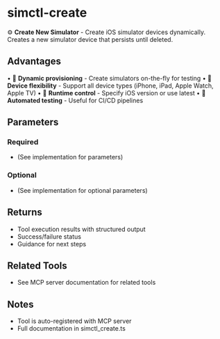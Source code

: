 # simctl-create

⚙️ **Create New Simulator** - Create iOS simulator devices dynamically.
Creates a new simulator device that persists until deleted.

## Advantages

• 🎯 **Dynamic provisioning** - Create simulators on-the-fly for testing
• 📱 **Device flexibility** - Support all device types (iPhone, iPad, Apple Watch, Apple TV)
• 🔧 **Runtime control** - Specify iOS version or use latest
• 💾 **Automated testing** - Useful for CI/CD pipelines

## Parameters

### Required
- (See implementation for parameters)

### Optional
- (See implementation for optional parameters)

## Returns

- Tool execution results with structured output
- Success/failure status
- Guidance for next steps

## Related Tools

- See MCP server documentation for related tools

## Notes

- Tool is auto-registered with MCP server
- Full documentation in simctl_create.ts
